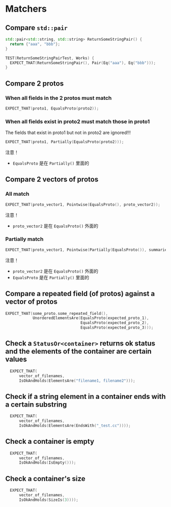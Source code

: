 # Matchers

## Compare `std::pair`
```cpp
std::pair<std::string, std::string> ReturnSomeStringPair() {
  return {"aaa", "bbb"};
}

TEST(ReturnSomeStringPairTest, Works) {
  EXPECT_THAT(ReturnSomeStringPair(), Pair(Eq("aaa"), Eq("bbb")));
}
```

## Compare 2 protos
### When all fields in the 2 protos must match
```cpp
EXPECT_THAT(proto1, EqualsProto(proto2));
```

### When all fields exist in proto2 must match those in proto1
The fields that exist in proto1 but not in proto2 are ignored!!!
```cpp
EXPECT_THAT(proto1, Partially(EqualsProto(proto2)));
```
注意！
* `EqualsProto` 是在 `Partially()` 里面的

## Compare 2 vectors of protos
### All match
```cpp
EXPECT_THAT(proto_vector1, Pointwise(EqualsProto(), proto_vector2));
```
注意！
* `proto_vector2` 是在 `EqualsProto()` 外面的

### Partially match
```cpp
EXPECT_THAT(proto_vector1, Pointwise(Partially(EqualsProto()), summaries));
```
注意！
* `proto_vector2` 是在 `EqualsProto()` 外面的
* `EqualsProto` 是在 `Partially()` 里面的

## Compare a repeated field (of protos) against a vector of protos
```cpp
EXPECT_THAT(some_proto.some_repeated_field(), 
            UnorderedElementsAre(EqualsProto(expected_proto_1),
                                 EqualsProto(expected_proto_2),
                                 EqualsProto(expected_proto_3)));
```


## Check a `StatusOr<container>` returns ok status and the elements of the container are certain values

```cpp
  EXPECT_THAT(
      vector_of_filenames,
      IsOkAndHolds(ElementsAre("filename1, filename2")));
```

## Check if a string element in a container ends with a certain substring

```cpp
  EXPECT_THAT(
      vector_of_filenames,
      IsOkAndHolds(ElementsAre(EndsWith("_test.cc"))));
```

## Check a container is empty

```cpp
  EXPECT_THAT(
      vector_of_filenames,
      IsOkAndHolds(IsEmpty()));
```

## Check a container's size

```cpp
  EXPECT_THAT(
      vector_of_filenames,
      IsOkAndHolds(SizeIs(3))));
```

